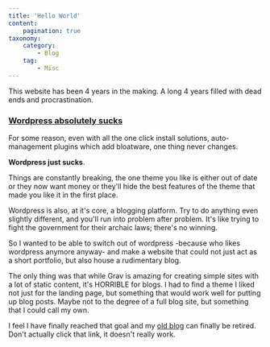 ```yaml
---
title: 'Hello World'
content:
    pagination: true
taxonomy:
    category:
        - Blog
    tag:
        - Misc
---
```


This website has been 4 years in the making. A long 4 years filled with dead ends and procrastination.

### [Wordpress absolutely sucks](https://hackernoon.com/this-is-why-wordpress-sucks-and-you-should-probably-stop-using-it-v697y30v7)
For some reason, even with all the one click install solutions, auto-management plugins which add bloatware, one thing never changes.

**Wordpress just sucks**.

Things are constantly breaking, the one theme you like is either out of date or they now want money or they'll hide the best features of the theme that made you like it in the first place.

Wordpress is also, at it's core, a blogging platform. Try to do anything even slightly different, and you'll run into problem after problem. It's like trying to fight the government for their archaic laws; there's no winning.

So I wanted to be able to switch out of wordpress -because who likes wordpress anymore anyway- and make a website that could not just act as a short portfolio, but also house a rudimentary blog.

The only thing was that while Grav is amazing for creating simple sites with a lot of static content, it's HORRIBLE for blogs. I had to find a theme I liked not just for the landing page, but something that would work well for putting up blog posts. Maybe not to the degree of a full blog site, but something that I could call my own.

I feel I have finally reached that goal and my [old blog](https://archive.aashishvasudevan.com) can finally be retired.
Don't actually click that link, it doesn't really work.